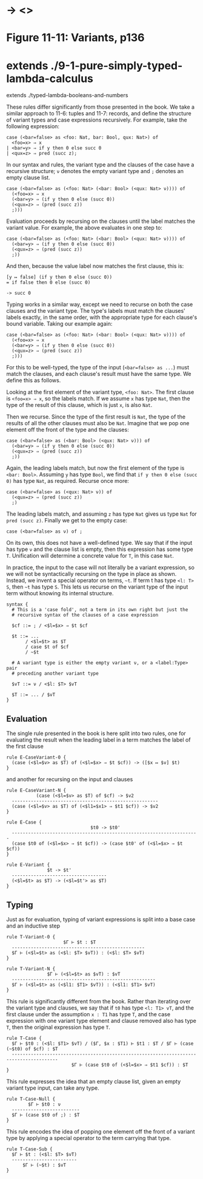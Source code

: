 # → <>
# Figure 11-11: Variants, p136

# extends ./9-1-pure-simply-typed-lambda-calculus
extends ./typed-lambda-booleans-and-numbers

These rules differ significantly from those presented in the book. We take a
similar approach to 11-6: tuples and 11-7: records, and define the structure of
variant types and case expressions recursively. For example, take the following
expression:

    case (<bar=false> as <foo: Nat, bar: Bool, qux: Nat>) of
      <foo=x> ⇒ x
    | <bar=y> ⇒ if y then 0 else succ 0
    | <qux=z> ⇒ pred (succ z);

In our syntax and rules, the variant type and the clauses of the case have a
recursive structure; `ν` denotes the empty variant type and `;` denotes an empty
clause list.

    case (<bar=false> as (<foo: Nat> (<bar: Bool> (<qux: Nat> ν)))) of
      (<foo=x> ⇒ x
      (<bar=y> ⇒ (if y then 0 else (succ 0))
      (<qux=z> ⇒ (pred (succ z))
      ;)))

Evaluation proceeds by recursing on the clauses until the label matches the
variant value. For example, the above evaluates in one step to:

    case (<bar=false> as (<foo: Nat> (<bar: Bool> (<qux: Nat> ν)))) of
      (<bar=y> ⇒ (if y then 0 else (succ 0))
      (<qux=z> ⇒ (pred (succ z))
      ;))

And then, because the value label now matches the first clause, this is:

    [y ↦ false] (if y then 0 else (succ 0))
    = if false then 0 else (succ 0)

    -> succ 0

Typing works in a similar way, except we need to recurse on both the case
clauses and the variant type. The type's labels must match the clauses' labels
exactly, in the same order, with the appropriate type for each clause's bound
variable. Taking our example again:

    case (<bar=false> as (<foo: Nat> (<bar: Bool> (<qux: Nat> ν)))) of
      (<foo=x> ⇒ x
      (<bar=y> ⇒ (if y then 0 else (succ 0))
      (<qux=z> ⇒ (pred (succ z))
      ;)))

For this to be well-typed, the type of the input (`<bar=false> as ...`) must
match the clauses, and each clause's result must have the same type. We define
this as follows.

Looking at the first element of the variant type, `<foo: Nat>`. The first clause
is `<foo=x> ⇒ x`, so the labels match. If we assume `x` has type `Nat`, then the
type of the result of this clause, which is just `x`, is also `Nat`.

Then we recurse. Since the type of the first result is `Nat`, the type of the
results of all the other clauses must also be `Nat`. Imagine that we pop one
element off the front of the type and the clauses:

    case (<bar=false> as (<bar: Bool> (<qux: Nat> ν))) of
      (<bar=y> ⇒ (if y then 0 else (succ 0))
      (<qux=z> ⇒ (pred (succ z))
      ;))

Again, the leading labels match, but now the first element of the type is `<bar:
Bool>`. Assuming `y` has type `Bool`, we find that `if y then 0 else (succ 0)`
has type `Nat`, as required. Recurse once more:

    case (<bar=false> as (<qux: Nat> ν)) of
      (<qux=z> ⇒ (pred (succ z))
      ;)

The leading labels match, and assuming `z` has type `Nat` gives us type `Nat`
for `pred (succ z)`. Finally we get to the empty case:

    case (<bar=false> as ν) of ;

On its own, this does not have a well-defined type. We say that if the input has
type `ν` and the clause list is empty, then this expression has some type `T`.
Unification will determine a concrete value for `T`, in this case `Nat`.

In practice, the input to the case will not literally be a variant expression,
so we will not be syntactically recursing on the type in place as shown.
Instead, we invent a special operator on terms, `~t`. If term t has type `<l: T>
S`, then `~t` has type `S`. This lets us recurse on the variant type of the
input term without knowing its internal structure.

    syntax {
      # This is a 'case fold', not a term in its own right but just the
      # recursive syntax of the clauses of a case expression

      $cf ::= ; / <$l=$x> ⇒ $t $cf

      $t ::= ...
           / <$l=$t> as $T
           / case $t of $cf
           / ~$t

      # A variant type is either the empty variant ν, or a <label:Type> pair
      # preceding another variant type

      $vT ::= ν / <$l: $T> $vT

      $T ::= ... / $vT
    }


## Evaluation

The single rule presented in the book is here split into two rules, one for
evaluating the result when the leading label in a term matches the label of the
first clause

    rule E-CaseVariant-0 {
      (case (<$l=$v> as $T) of (<$l=$x> ⇒ $t $cf)) -> ([$x ↦ $v] $t)
    }

and another for recursing on the input and clauses

    rule E-CaseVariant-N {
               (case (<$l=$v> as $T) of $cf) -> $v2 
      ------------------------------------------------------
      (case (<$l=$v> as $T) of (<$l1=$x1> ⇒ $t1 $cf)) -> $v2
    }

    rule E-Case {
                                   $t0 -> $t0'
      ---------------------------------------------------------------------
      (case $t0 of (<$l=$x> ⇒ $t $cf)) -> (case $t0' of (<$l=$x> ⇒ $t $cf))
    }

    rule E-Variant {
                   $t -> $t'
      -----------------------------------
      (<$l=$t> as $T) -> (<$l=$t'> as $T)
    }


## Typing

Just as for evaluation, typing of variant expressions is split into a base case
and an inductive step

    rule T-Variant-0 {
                         $Γ ⊢ $t : $T
      -------------------------------------------------
      $Γ ⊢ (<$l=$t> as (<$l: $T> $vT)) : (<$l: $T> $vT)
    }

    rule T-Variant-N {
                   $Γ ⊢ (<$l=$t> as $vT) : $vT
      -----------------------------------------------------
      $Γ ⊢ (<$l=$t> as (<$l1: $T1> $vT)) : (<$l1: $T1> $vT)
    }

This rule is significantly different from the book. Rather than iterating over
the variant type and clauses, we say that if `t0` has type `<l: T1> vT`, and the
first clause under the assumption `x : T1` has type `T`, and the case expression
with one variant type element and clause removed also has type `T`, then the
original expression has type `T`.

    rule T-Case {
      $Γ ⊢ $t0 : (<$l: $T1> $vT) / ($Γ, $x : $T1) ⊢ $t1 : $T / $Γ ⊢ (case (~$t0) of $cf) : $T
      ---------------------------------------------------------------------------------------
                            $Γ ⊢ (case $t0 of (<$l=$x> ⇒ $t1 $cf)) : $T
    }

This rule expresses the idea that an empty clause list, given an empty variant
type input, can take any type.

    rule T-Case-Null {
            $Γ ⊢ $t0 : ν
      -------------------------
      $Γ ⊢ (case $t0 of ;) : $T
    }

This rule encodes the idea of popping one element off the front of a variant
type by applying a special operator to the term carrying that type.

    rule T-Case-Sub {
      $Γ ⊢ $t : (<$l: $T> $vT)
      ------------------------
          $Γ ⊢ (~$t) : $vT
    }
